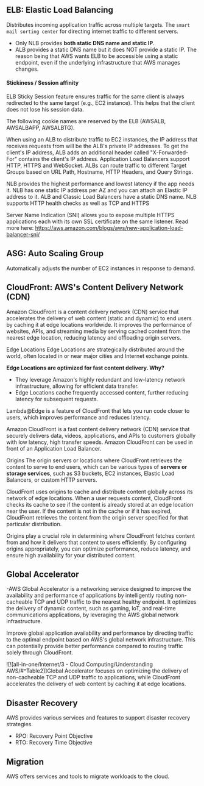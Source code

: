 ## ELB: Elastic Load Balancing
Distributes incoming application traffic across multiple targets.
The `smart mail sorting center` for directing internet traffic to different servers.
- Only NLB provides **both static DNS name and static IP**. 
- ALB provides a static DNS name but it does NOT provide a static IP. The reason being that AWS wants ELB to be accessible using a static endpoint, even if the underlying infrastructure that AWS manages changes.

#### Stickiness / Session affinity
ELB Sticky Session feature ensures traffic for the same client is always redirected to the same target (e.g., EC2 instance). This helps that the client does not lose his session data.

The following cookie names are reserved by the ELB (AWSALB, AWSALBAPP, AWSALBTG).

When using an ALB to distribute traffic to EC2 instances, the IP address that receives requests from will be the ALB's private IP addresses. To get the client's IP address, ALB adds an additional header called "X-Forwarded-For" contains the client's IP address.
Application Load Balancers support HTTP, HTTPS and WebSocket.
ALBs can route traffic to different Target Groups based on URL Path, Hostname, HTTP Headers, and Query Strings.

NLB provides the highest performance and lowest latency if the app needs it.
NLB has one static IP address per AZ and you can attach an Elastic IP address to it. ALB and Classic Load Balancers have a static DNS name.
NLB supports HTTP health checks as well as TCP and HTTPS

Server Name Indication (SNI) allows you to expose multiple HTTPS applications each with its own SSL certificate on the same listener. Read more here: https://aws.amazon.com/blogs/aws/new-application-load-balancer-sni/

## ASG: Auto Scaling Group
Automatically adjusts the number of EC2 instances in response to demand.

## CloudFront: AWS's Content Delivery Network (CDN)
Amazon CloudFront is a content delivery network (CDN) service that accelerates the delivery of web content (static and dynamic) to end users by caching it at edge locations worldwide. It improves the performance of websites, APIs, and streaming media by serving cached content from the nearest edge location, reducing latency and offloading origin servers.

Edge Locations
Edge Locations are strategically distributed around the world, often located in or near major cities and Internet exchange points.

**Edge Locations are optimized for fast content delivery. Why?**
- They leverage Amazon's highly redundant and low-latency network infrastructure, allowing for efficient data transfer. 
- Edge Locations cache frequently accessed content, further reducing latency for subsequent requests.

Lambda@Edge is a feature of CloudFront that lets you run code closer to users, which improves performance and reduces latency.

Amazon CloudFront is a fast content delivery network (CDN) service that securely delivers data, videos, applications, and APIs to customers globally with low latency, high transfer speeds. Amazon CloudFront can be used in front of an Application Load Balancer.

Origins
The origin servers or locations where CloudFront retrieves the content to serve to end users, which can be various types of **servers or storage services**, such as S3 buckets, EC2 instances, Elastic Load Balancers, or custom HTTP servers.

CloudFront uses origins to cache and distribute content globally across its network of edge locations. When a user requests content, CloudFront checks its cache to see if the content is already stored at an edge location near the user. If the content is not in the cache or if it has expired, CloudFront retrieves the content from the origin server specified for that particular distribution.

Origins play a crucial role in determining where CloudFront fetches content from and how it delivers that content to users efficiently. By configuring origins appropriately, you can optimize performance, reduce latency, and ensure high availability for your distributed content.

## Global Accelerator
-AWS Global Accelerator is a networking service designed to improve the availability and performance of applications by intelligently routing non-cacheable TCP and UDP traffic to the nearest healthy endpoint. It optimizes the delivery of dynamic content, such as gaming, IoT, and real-time communications applications, by leveraging the AWS global network infrastructure.

Improve global application availability and performance by directing traffic to the optimal endpoint based on AWS's global network infrastructure. This can potentially provide better performance compared to routing traffic solely through CloudFront.

![![all-in-one/Internet/3 - Cloud Computing/Understanding AWS/#^Table2]]Global Accelerator focuses on optimizing the delivery of non-cacheable TCP and UDP traffic to applications, while CloudFront accelerates the delivery of web content by caching it at edge locations.

## Disaster Recovery
AWS provides various services and features to support disaster recovery strategies.
- RPO: Recovery Point Objective
- RTO: Recovery Time Objective

## Migration
AWS offers services and tools to migrate workloads to the cloud.